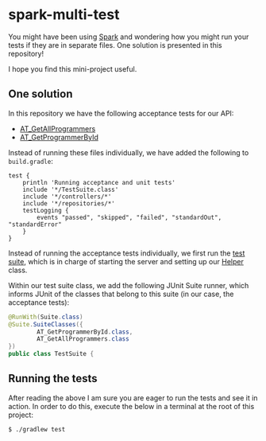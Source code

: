 # spark-multi-test
You might have been using [Spark](http://sparkjava.com/) and wondering how you might run your tests if they are in separate files. One solution
is presented in this repository!

I hope you find this mini-project useful.

## One solution
In this repository we have the following acceptance tests for our API:
* [AT_GetAllProgrammers](./src/test/java/upsd/acceptance/AT_GetAllProgrammers.java)
* [AT_GetProgrammerById](./src/test/java/upsd/acceptance/AT_GetProgrammerById.java)

Instead of running these files individually, we have added the following to `build.gradle`:
```
test {
    println 'Running acceptance and unit tests'
    include '*/TestSuite.class'
    include '*/controllers/*'
    include '*/repositories/*'
    testLogging {
        events "passed", "skipped", "failed", "standardOut", "standardError"
    }
}
```

Instead of running the acceptance tests individually, we first run the 
[test suite](./src/test/java/upsd/TestSuite.java), which is in charge of starting the server and setting up our 
[Helper](./src/test/java/upsd/helpers/Helper.java) class.

Within our test suite class, we add the following JUnit Suite runner, which informs JUnit of the classes that belong to
this suite (in our case, the acceptance tests):
```java
@RunWith(Suite.class)
@Suite.SuiteClasses({
        AT_GetProgrammerById.class,
        AT_GetAllProgrammers.class
})
public class TestSuite {
```

## Running the tests
After reading the above I am sure you are eager to run the tests and see it in action. In order to do this, execute the
below in a terminal at the root of this project:

    $ ./gradlew test